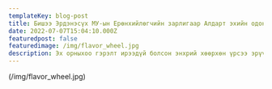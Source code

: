 ```yaml
---
templateKey: blog-post
title: Бишээ Эрдэнэсүх МУ-ын Ерөнхийлөгчийн зарлигаар Алдарт эхийн одон🥇авч байгаа Я.Ичинхорлоо, Ш.Балжмаа, Б.Золжаргал нарт өнөөдөр одонг нь гардуулж өглөө.👏👏👏
date: 2022-07-07T15:04:10.000Z
featuredpost: false
featuredimage: /img/flavor_wheel.jpg
description: Эх орныхоо гэрэлт ирээдүй болсон энхрий хөөрхөн үрсээ эрүүл саруул эх орондоо хэрэгтэй сайн хүмүүс болгон өсгөж хүмүүжүүлээрэй. Монголын үрс маш олон болох болтугай.Хэмээн өөрийн facebook хуудсандаа нийтэлжээ.
---
```

(/img/flavor_wheel.jpg)

